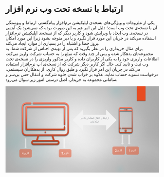 # ارتباط با نسخه تحت وب نرم افزار

یکی از ملزومات و ویژگی‌های نسخه‌ی اپلیکیشن نرم‌افزار پیام‌گستر، ارتباط و پیوستگی  آن با نسخه‌ی تحت وب است؛ دلیل این امر هم به‌ این صورت بوده که نمی‌شود یک آیتمی در نسخه‌ی وب ایجاد یا ویرایش شود و کاربر دیگر که از نسخه‌ی اپلیکیشن نرم‌افزار استفاده می‌کند در جریان این مورد قرار نگیرد و یا دیر متوجه بشود زیرا این مورد امکان بروز خطا و اشتباه را در بسیاری از موارد ایجاد می‌کند.<br>
 برای مثال خریداری را در نظر بگیرید که پس از تهیه‌ی اجناس از شرکت شما، به مجموعه‌تان بدهکار شده و پس از چند وقت که مبلغ را به حساب شرکت واریز می‌کند، اطلاعات واریزی خود را به یکی از کاربران داده و کاربر مذکور واریزی را در نسخه‌ی تحت وب ثبت و تایید کند. حال اگر کاربر دیگر شرکت که از نسخه‌ی اپ نرم‌افزار استفاده می‌کند در جریان این امر قرار نگیرد و طبق روال کاری، از بدهکاران سیستمی، درخواست تسویه حساب نماید، علاوه بر خراب شدن جلوه شرکت و انتقال حس بی‌سر و سامانی مجموعه به خریدار، اصل درستی امور زیر سوال می‌رود.<br>

![سینک بودن نسخه وب و اپلیکیشن](./Images/SynchronizationOfTheWebVersionAndTheApplication.PNG)
